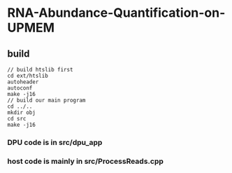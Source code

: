 # RNA-Abundance-Quantification-on-UPMEM

## build
``` shell
// build htslib first
cd ext/htslib
autoheader
autoconf
make -j16
// build our main program
cd ../..
mkdir obj
cd src 
make -j16
```

### DPU code is in src/dpu_app
### host code is mainly in src/ProcessReads.cpp



